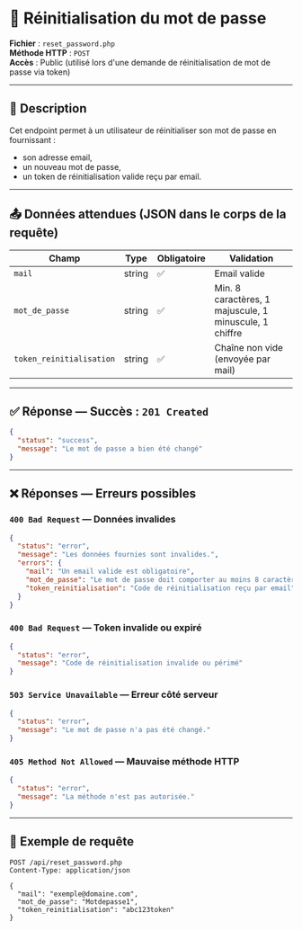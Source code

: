 # 🔐 Réinitialisation du mot de passe

**Fichier** : `reset_password.php`  
**Méthode HTTP** : `POST`  
**Accès** : Public (utilisé lors d'une demande de réinitialisation de mot de passe via token)

---

## 📌 Description

Cet endpoint permet à un utilisateur de réinitialiser son mot de passe en fournissant :
- son adresse email,
- un nouveau mot de passe,
- un token de réinitialisation valide reçu par email.

---

## 📤 Données attendues (JSON dans le corps de la requête)

| Champ                    | Type     | Obligatoire | Validation                                                                 |
|--------------------------|----------|-------------|----------------------------------------------------------------------------|
| `mail`                   | string   | ✅           | Email valide                                                               |
| `mot_de_passe`           | string   | ✅           | Min. 8 caractères, 1 majuscule, 1 minuscule, 1 chiffre                     |
| `token_reinitialisation` | string   | ✅           | Chaîne non vide (envoyée par mail)                                         |

---

## ✅ Réponse — Succès : `201 Created`

```json
{
  "status": "success",
  "message": "Le mot de passe a bien été changé"
}
```

---

## ❌ Réponses — Erreurs possibles

### `400 Bad Request` — Données invalides

```json
{
  "status": "error",
  "message": "Les données fournies sont invalides.",
  "errors": {
    "mail": "Un email valide est obligatoire",
    "mot_de_passe": "Le mot de passe doit comporter au moins 8 caractères, une majuscule, une minuscule et un chiffre",
    "token_reinitialisation": "Code de réinitialisation reçu par email"
  }
}
```

### `400 Bad Request` — Token invalide ou expiré

```json
{
  "status": "error",
  "message": "Code de réinitialisation invalide ou périmé"
}
```

### `503 Service Unavailable` — Erreur côté serveur

```json
{
  "status": "error",
  "message": "Le mot de passe n'a pas été changé."
}
```

### `405 Method Not Allowed` — Mauvaise méthode HTTP

```json
{
  "status": "error",
  "message": "La méthode n'est pas autorisée."
}
```

---

## 🧪 Exemple de requête

```http
POST /api/reset_password.php
Content-Type: application/json

{
  "mail": "exemple@domaine.com",
  "mot_de_passe": "Motdepasse1",
  "token_reinitialisation": "abc123token"
}
```
